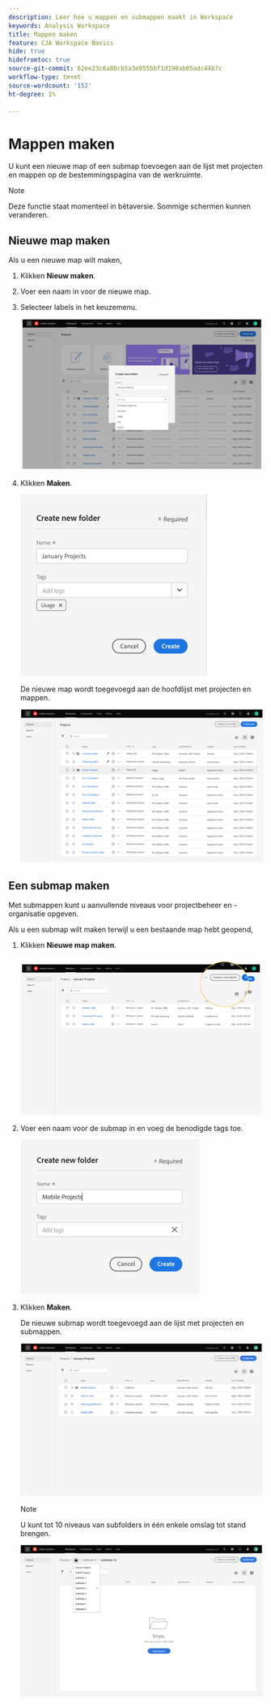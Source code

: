 ```yaml
---
description: Leer hoe u mappen en submappen maakt in Workspace
keywords: Analysis Workspace
title: Mappen maken
feature: CJA Workspace Basics
hide: true
hidefromtoc: true
source-git-commit: 62ee23c6a80cb5a3e055bbf1d198ab05adc44b7c
workflow-type: tm+mt
source-wordcount: '152'
ht-degree: 1%

---
```



# Mappen maken

U kunt een nieuwe map of een submap toevoegen aan de lijst met projecten en mappen op de bestemmingspagina van de werkruimte.

>[!NOTE]
>
>Deze functie staat momenteel in bètaversie. Sommige schermen kunnen veranderen.

## Nieuwe map maken

Als u een nieuwe map wilt maken,

1. Klikken **Nieuw maken**.

1. Voer een naam in voor de nieuwe map.

1. Selecteer labels in het keuzemenu.

   ![](/help/analysis-workspace/build-workspace-project/assets/select-tags.png)

1. Klikken **Maken**.

   ![](/help/analysis-workspace/build-workspace-project/assets/create.png)

   De nieuwe map wordt toegevoegd aan de hoofdlijst met projecten en mappen.

   ![](/help/analysis-workspace/build-workspace-project/assets/create-new-listed.png)

## Een submap maken

Met submappen kunt u aanvullende niveaus voor projectbeheer en -organisatie opgeven.

Als u een submap wilt maken terwijl u een bestaande map hebt geopend,

1. Klikken **Nieuwe map maken**.

   ![](/help/analysis-workspace/build-workspace-project/assets/create-subfolder2.png)

1. Voer een naam voor de submap in en voeg de benodigde tags toe.

   ![](/help/analysis-workspace/build-workspace-project/assets/create-subfolder-name.png)

1. Klikken **Maken**.

   De nieuwe submap wordt toegevoegd aan de lijst met projecten en submappen.

   ![](/help/analysis-workspace/build-workspace-project/assets/create-subfolder-added.png)

   >[!NOTE]
   >
   >U kunt tot 10 niveaus van subfolders in één enkele omslag tot stand brengen.

   ![](/help/analysis-workspace/build-workspace-project/assets/create-subfolder-limit.png)
